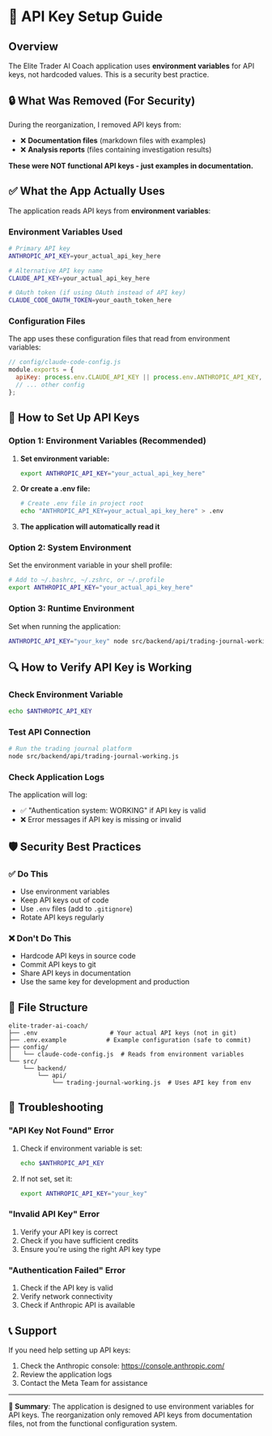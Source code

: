 # 🔑 API Key Setup Guide

## Overview

The Elite Trader AI Coach application uses **environment variables** for API keys, not hardcoded values. This is a security best practice.

## 🔒 What Was Removed (For Security)

During the reorganization, I removed API keys from:
- ❌ **Documentation files** (markdown files with examples)
- ❌ **Analysis reports** (files containing investigation results)

**These were NOT functional API keys - just examples in documentation.**

## ✅ What the App Actually Uses

The application reads API keys from **environment variables**:

### Environment Variables Used
```bash
# Primary API key
ANTHROPIC_API_KEY=your_actual_api_key_here

# Alternative API key name
CLAUDE_API_KEY=your_actual_api_key_here

# OAuth token (if using OAuth instead of API key)
CLAUDE_CODE_OAUTH_TOKEN=your_oauth_token_here
```

### Configuration Files
The app uses these configuration files that read from environment variables:

```javascript
// config/claude-code-config.js
module.exports = {
  apiKey: process.env.CLAUDE_API_KEY || process.env.ANTHROPIC_API_KEY,
  // ... other config
};
```

## 🚀 How to Set Up API Keys

### Option 1: Environment Variables (Recommended)

1. **Set environment variable:**
   ```bash
   export ANTHROPIC_API_KEY="your_actual_api_key_here"
   ```

2. **Or create a .env file:**
   ```bash
   # Create .env file in project root
   echo "ANTHROPIC_API_KEY=your_actual_api_key_here" > .env
   ```

3. **The application will automatically read it**

### Option 2: System Environment

Set the environment variable in your shell profile:
```bash
# Add to ~/.bashrc, ~/.zshrc, or ~/.profile
export ANTHROPIC_API_KEY="your_actual_api_key_here"
```

### Option 3: Runtime Environment

Set when running the application:
```bash
ANTHROPIC_API_KEY="your_key" node src/backend/api/trading-journal-working.js
```

## 🔍 How to Verify API Key is Working

### Check Environment Variable
```bash
echo $ANTHROPIC_API_KEY
```

### Test API Connection
```bash
# Run the trading journal platform
node src/backend/api/trading-journal-working.js
```

### Check Application Logs
The application will log:
- ✅ "Authentication system: WORKING" if API key is valid
- ❌ Error messages if API key is missing or invalid

## 🛡️ Security Best Practices

### ✅ Do This
- Use environment variables
- Keep API keys out of code
- Use `.env` files (add to `.gitignore`)
- Rotate API keys regularly

### ❌ Don't Do This
- Hardcode API keys in source code
- Commit API keys to git
- Share API keys in documentation
- Use the same key for development and production

## 📁 File Structure

```
elite-trader-ai-coach/
├── .env                    # Your actual API keys (not in git)
├── .env.example           # Example configuration (safe to commit)
├── config/
│   └── claude-code-config.js  # Reads from environment variables
└── src/
    └── backend/
        └── api/
            └── trading-journal-working.js  # Uses API key from env
```

## 🔧 Troubleshooting

### "API Key Not Found" Error
1. Check if environment variable is set:
   ```bash
   echo $ANTHROPIC_API_KEY
   ```

2. If not set, set it:
   ```bash
   export ANTHROPIC_API_KEY="your_key"
   ```

### "Invalid API Key" Error
1. Verify your API key is correct
2. Check if you have sufficient credits
3. Ensure you're using the right API key type

### "Authentication Failed" Error
1. Check if the API key is valid
2. Verify network connectivity
3. Check if Anthropic API is available

## 📞 Support

If you need help setting up API keys:
1. Check the Anthropic console: https://console.anthropic.com/
2. Review the application logs
3. Contact the Meta Team for assistance

---

**🎯 Summary**: The application is designed to use environment variables for API keys. The reorganization only removed API keys from documentation files, not from the functional configuration system. 